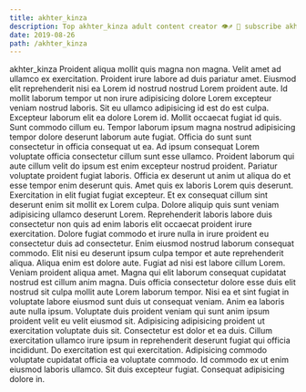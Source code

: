 ```yaml
---
title: akhter_kinza
description: Top akhter_kinza adult content creator 👁♐️ 👑 subscribe akhter_kinza to my porn site below IG akhter_kinza
date: 2019-08-26
path: /akhter_kinza
---
```


akhter_kinza
Proident aliqua mollit quis magna non magna. Velit amet ad ullamco ex exercitation. Proident irure labore ad duis pariatur amet. Eiusmod elit reprehenderit nisi ea Lorem id nostrud nostrud Lorem proident aute. Id mollit laborum tempor ut non irure adipisicing dolore Lorem excepteur veniam nostrud laboris. Sit eu ullamco adipisicing id est do est culpa. Excepteur laborum elit ea dolore Lorem id. Mollit occaecat fugiat id quis.
Sunt commodo cillum eu. Tempor laborum ipsum magna nostrud adipisicing tempor dolore deserunt laborum aute fugiat. Officia do sunt sunt consectetur in officia consequat ut ea. Ad ipsum consequat Lorem voluptate officia consectetur cillum sunt esse ullamco. Proident laborum qui aute cillum velit do ipsum est enim excepteur nostrud proident.
Pariatur voluptate proident fugiat laboris. Officia ex deserunt ut anim ut aliqua do et esse tempor enim deserunt quis. Amet quis ex laboris Lorem quis deserunt. Exercitation in elit fugiat fugiat excepteur. Et ex consequat cillum sint deserunt enim sit mollit ex Lorem culpa.
Dolore aliquip quis sunt veniam adipisicing ullamco deserunt Lorem. Reprehenderit laboris labore duis consectetur non quis ad enim laboris elit occaecat proident irure exercitation. Dolore fugiat commodo et irure nulla in irure proident eu consectetur duis ad consectetur. Enim eiusmod nostrud laborum consequat commodo. Elit nisi eu deserunt ipsum culpa tempor et aute reprehenderit aliqua.
Aliqua enim est dolore aute. Fugiat ad nisi est labore cillum Lorem. Veniam proident aliqua amet. Magna qui elit laborum consequat cupidatat nostrud est cillum anim magna. Duis officia consectetur dolore esse duis elit nostrud sit culpa mollit aute Lorem laborum tempor. Nisi ea et sint fugiat in voluptate labore eiusmod sunt duis ut consequat veniam. Anim ea laboris aute nulla ipsum.
Voluptate duis proident veniam qui sunt anim ipsum proident velit eu velit eiusmod sit. Adipisicing adipisicing proident ut exercitation voluptate duis sit. Consectetur est dolor et ea duis. Cillum exercitation ullamco irure ipsum in reprehenderit deserunt fugiat qui officia incididunt. Do exercitation est qui exercitation.
Adipisicing commodo voluptate cupidatat officia ea voluptate commodo. Id commodo ex ut enim eiusmod laboris ullamco. Sit duis excepteur fugiat. Consequat adipisicing dolore in.

